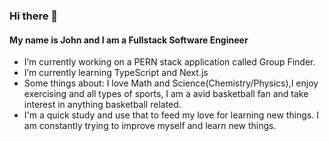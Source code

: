 ### Hi there 👋
#### My name is John and I am a Fullstack Software Engineer



-  I’m currently working on a PERN stack application called Group Finder.
-  I’m currently learning TypeScript and Next.js 
-  Some things about: I love Math and Science(Chemistry/Physics),I enjoy exercising and all types of sports, I am a avid basketball fan and take interest in anything basketball related.
-  I'm a quick study and use that to feed my love for learning new things. I am constantly trying to improve myself and learn new things.
